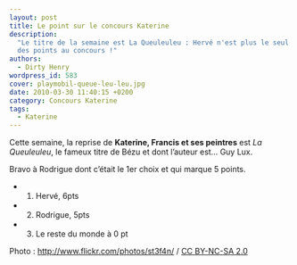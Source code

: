```yaml
---
layout: post
title: Le point sur le concours Katerine
description:
  "Le titre de la semaine est La Queuleuleu : Hervé n'est plus le seul à avoir
  des points au concours !"
authors:
  - Dirty Henry
wordpress_id: 583
cover: playmobil-queue-leu-leu.jpg
date: 2010-03-30 11:40:15 +0200
category: Concours Katerine
tags:
  - Katerine
---
```


Cette semaine, la reprise de **Katerine, Francis et ses peintres** est _La
Queuleuleu_, le fameux titre de Bézu et dont l’auteur est… Guy Lux.

Bravo à Rodrigue dont c’était le 1er choix et qui marque 5 points.

- 1. Hervé, 6pts
- 2. Rodrigue, 5pts
- 3. Le reste du monde à 0 pt

<div xmlns:cc="http://creativecommons.org/ns#" about="http://www.flickr.com/photos/st3f4n/4269790436/">Photo : <a rel="cc:attributionURL" href="http://www.flickr.com/photos/st3f4n/">http://www.flickr.com/photos/st3f4n/</a> / <a rel="license" href="http://creativecommons.org/licenses/by-nc-sa/2.0/">CC BY-NC-SA 2.0</a></div>
